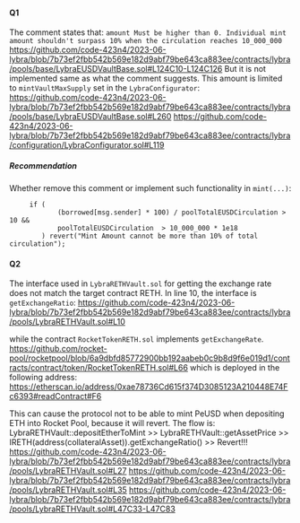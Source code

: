 #### Q1
The comment states that:
`amount Must be higher than 0. Individual mint amount shouldn't surpass 10% when the circulation reaches 10_000_000`
https://github.com/code-423n4/2023-06-lybra/blob/7b73ef2fbb542b569e182d9abf79be643ca883ee/contracts/lybra/pools/base/LybraEUSDVaultBase.sol#L124C10-L124C126
But it is not implemented same as what the comment suggests.
This amount is limited to `mintVaultMaxSupply` set in the `LybraConfigurator`:
https://github.com/code-423n4/2023-06-lybra/blob/7b73ef2fbb542b569e182d9abf79be643ca883ee/contracts/lybra/pools/base/LybraEUSDVaultBase.sol#L260
https://github.com/code-423n4/2023-06-lybra/blob/7b73ef2fbb542b569e182d9abf79be643ca883ee/contracts/lybra/configuration/LybraConfigurator.sol#L119
##### Recommendation
Whether remove this comment or implement such functionality in `mint(...)`:
```
     if (
            (borrowed[msg.sender] * 100) / poolTotalEUSDCirculation > 10 &&
            poolTotalEUSDCirculation  > 10_000_000 * 1e18
        ) revert("Mint Amount cannot be more than 10% of total circulation");
```


#### Q2
The interface used in `LybraRETHVault.sol` for getting the exchange rate does not match the target contract RETH.
In line 10, the interface is `getExchangeRatio`:
https://github.com/code-423n4/2023-06-lybra/blob/7b73ef2fbb542b569e182d9abf79be643ca883ee/contracts/lybra/pools/LybraRETHVault.sol#L10

while the contract `RocketTokenRETH.sol` implements `getExchangeRate`.
https://github.com/rocket-pool/rocketpool/blob/6a9dbfd85772900bb192aabeb0c9b8d9f6e019d1/contracts/contract/token/RocketTokenRETH.sol#L66
which is deployed in the following address:
https://etherscan.io/address/0xae78736Cd615f374D3085123A210448E74Fc6393#readContract#F6

This can cause the protocol not to be able to mint PeUSD when depositing ETH into Rocket Pool, because it will revert. The flow is:
LybraRETHVault::depositEtherToMint >> LybraRETHVault::getAssetPrice >> IRETH(address(collateralAsset)).getExchangeRatio() >> Revert!!!
https://github.com/code-423n4/2023-06-lybra/blob/7b73ef2fbb542b569e182d9abf79be643ca883ee/contracts/lybra/pools/LybraRETHVault.sol#L27
https://github.com/code-423n4/2023-06-lybra/blob/7b73ef2fbb542b569e182d9abf79be643ca883ee/contracts/lybra/pools/LybraRETHVault.sol#L35
https://github.com/code-423n4/2023-06-lybra/blob/7b73ef2fbb542b569e182d9abf79be643ca883ee/contracts/lybra/pools/LybraRETHVault.sol#L47C33-L47C83




